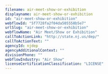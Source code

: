 ```yaml
---
filename: air-meet-show-or-exhibition
displayname: air-meet-show-or-exhibition
id: "air-meet-show-or-exhibition"
webflowId: "5f7728fa2f04da505558b5e7"
urlSlug: "air-meet-show-or-exhibition"
webflowName: "Air Meet/Show or Exhibition"
callToActionLink: "http://state.nj.us/dep/"
callToActionText: ""
agencyId: njdep
agencyAdditionalContext: ""
divisionPhone: ""
webflowIndustry: "Air Show"
licenseCertificationClassification: "LICENSE"
---
```

